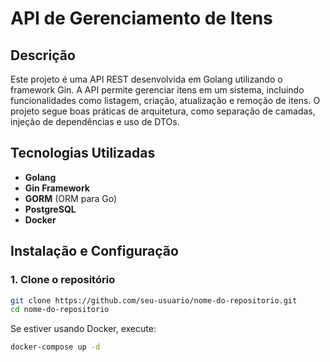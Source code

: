 # API de Gerenciamento de Itens

## Descrição
Este projeto é uma API REST desenvolvida em Golang utilizando o framework Gin. A API permite gerenciar itens em um sistema, incluindo funcionalidades como listagem, criação, atualização e remoção de itens. O projeto segue boas práticas de arquitetura, como separação de camadas, injeção de dependências e uso de DTOs.

## Tecnologias Utilizadas
- **Golang**
- **Gin Framework**
- **GORM** (ORM para Go)
- **PostgreSQL**
- **Docker**

## Instalação e Configuração

### **1. Clone o repositório**
```bash
git clone https://github.com/seu-usuario/nome-do-repositorio.git
cd nome-do-repositorio
```

Se estiver usando Docker, execute:
```bash
docker-compose up -d
```

